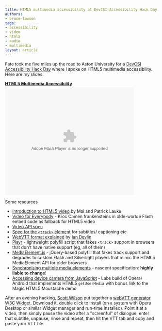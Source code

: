 ```yaml
---
title: HTML5 multimedia accessibility at DevCSI Accessibility Hack Day
authors:
- bruce-lawson
tags:
- accessibility
- video
- html5
- audio
- multimedia
layout: article
---
```

Fate took me five miles up the road to Aston University for a <a href="http://www.ukoln.ac.uk/events/devcsi/accessibility_hackdays/">DevCSI Accessibility Hack Day</a> where I spoke on HTML5 multimedia accessibility. Here are my slides:


<div style="width:425px" id="__ss_8377263"><strong style="display:block;margin:12px 0 4px"><a href="http://www.slideshare.net/brucelawson/html5-multimedia-accessibility" title="HTML5 Multimedia Accessibility">HTML5 Multimedia Accessibility</a></strong><object id="__sse8377263" width="425" height="355"><param name="movie" value="http://static.slidesharecdn.com/swf/ssplayer2.swf?doc=multimedia-a11y-110621092151-phpapp02&amp;stripped_title=html5-multimedia-accessibility&amp;userName=brucelawson" /><param name="allowFullScreen" value="true" /><param name="allowScriptAccess" value="never" /><embed name="__sse8377263" src="http://static.slidesharecdn.com/swf/ssplayer2.swf?doc=multimedia-a11y-110621092151-phpapp02&amp;stripped_title=html5-multimedia-accessibility&amp;userName=brucelawson" type="application/x-shockwave-flash" allowfullscreen="true" width="425" height="355" allowscriptaccess="never" /></object></div>

Some resources

<ul>
<li><a href="http://dev.opera.com/articles/view/introduction-html5-video/">Introduction to HTML5 video</a> by Moi and Patrick Lauke</li>
<li><a href="http://camendesign.com/code/video_for_everybody">Video for Everybody</a> - Kroc Camen frankensteins in olde-worlde Flash embed code as fallback for HTML5 video</li>
<li><a href="http://www.w3.org/TR/html5/video.html#media-elements">Video API spec</a></li>
<li><a href="http://www.whatwg.org/specs/web-apps/current-work/multipage/video.html#the-track-element">Spec for the <code>&lt;track&gt;</code> element</a> for subtitles/ captioning etc</li>
<li><a href="http://www.iandevlin.com/blog/2011/05/html5/webvtt-and-video-subtitles">WebVTT format explained</a> by <a href="http://twitter.com/iandevlin">Ian Devlin</a></li>
<li><a href="http://www.delphiki.com/html5/playr/">Playr</a> - lightweight polyfill script that fakes <code>&lt;track&gt;</code> support in browsers that don&#39;t have native support (eg, all of them)</li>
<li><a href="http://mediaelementjs.com/">MediaElement.js</a> - jQuery-based polyfill that fakes track support and degrades to custom Flash and Silverlight players that mimic the HTML5 MediaElement API for older browsers</li>
<li><a href="http://www.whatwg.org/specs/web-apps/current-work/multipage/video.html#synchronising-multiple-media-elements">Synchronising multiple media elements</a> - nascent specification: <strong>highly liable to change</strong>!</li>
<li><a href="http://my.opera.com/core/blog/2011/03/23/webcam-orientation-preview">Accessing device camera from JavaScript</a> - Labs build of Opera/ Android that implements HTML5 <code>getUserMedia</code> with bonus link to the Magic HTML5 Moustache demo</li>
</ul>

<p>After an evening hacking, <a href="http://twitter.com/scottbw">Scott Wilson</a> put together a <a href="http://dl.dropbox.com/u/4504633/vtt.wgt">webVTT generator W3C Widget</a>. Download it, double click to install (on a system with Opera Desktop or similar Widget manager and run-time installed). Point it at a video, then simply pause the video after a &quot;screenful&quot; of dialogue, enter that subtitle, unpause, rinse and repeat, then hit the VTT tab and copy and paste your VTT file.</p>

